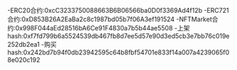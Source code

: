 -ERC20合约:0xcC3233750088663B6B06566ba0D0f3369Ad4f12b
-ERC721合约:0xD853B26A2EaBa2c8c1987bd05b7f06A3ef191524
-NFTMarket合约:0x998F044aEd28516bA6Ce91F4830a7b5b44ae5508
-上架hash:0xf7fd799b6a5524539db467fb8d7ee5d57e90d3ed5cb3e7bb76c019e252db2ea1
-购买hash:0x242bd7b94f0db23942595c64b8fbf54701e833f14a007a4239065f08e020c192
